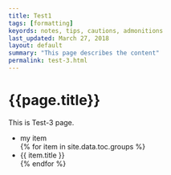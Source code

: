```yaml
---
title: Test1
tags: [formatting]
keyords: notes, tips, cautions, admonitions
last_updated: March 27, 2018
layout: default
summary: "This page describes the content"
permalink: test-3.html
---
```

# {{page.title}}
This is Test-3 page.

<ul>
<li>my item </li>
{% for item in site.data.toc.groups %}
  <li> {{ item.title }} </li>
{% endfor %}  

</ul>
